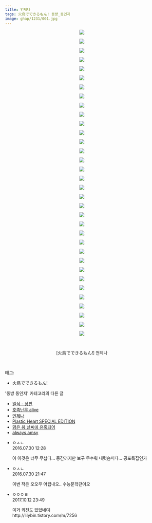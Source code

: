 ```yaml
---
title: 언제나
tags: 火鳥でできるもん! 동방_동인지
image: ghap/1231/001.jpg
---
```

<div class="article">
<p style="text-align: center; clear: none; float: none;"><img src="{{ site.nasurl }}/ghap/1231/001.jpg"/></p>
<p style="text-align: center; clear: none; float: none;"><img src="{{ site.nasurl }}/ghap/1231/002.jpg"/></p>
<p style="text-align: center; clear: none; float: none;"><img src="{{ site.nasurl }}/ghap/1231/003.jpg"/></p>
<p style="text-align: center; clear: none; float: none;"><img src="{{ site.nasurl }}/ghap/1231/004.jpg"/></p>
<p style="text-align: center; clear: none; float: none;"><img src="{{ site.nasurl }}/ghap/1231/005.jpg"/></p>
<p style="text-align: center; clear: none; float: none;"><img src="{{ site.nasurl }}/ghap/1231/006.jpg"/></p>
<p style="text-align: center; clear: none; float: none;"><img src="{{ site.nasurl }}/ghap/1231/007.jpg"/></p>
<p style="text-align: center; clear: none; float: none;"><img src="{{ site.nasurl }}/ghap/1231/008.jpg"/></p>
<p style="text-align: center; clear: none; float: none;"><img src="{{ site.nasurl }}/ghap/1231/009.jpg"/></p>
<p style="text-align: center; clear: none; float: none;"><img src="{{ site.nasurl }}/ghap/1231/010.jpg"/></p>
<p style="text-align: center; clear: none; float: none;"><img src="{{ site.nasurl }}/ghap/1231/011.jpg"/></p>
<p style="text-align: center; clear: none; float: none;"><img src="{{ site.nasurl }}/ghap/1231/012.jpg"/></p>
<p style="text-align: center; clear: none; float: none;"><img src="{{ site.nasurl }}/ghap/1231/013.jpg"/></p>
<p style="text-align: center; clear: none; float: none;"><img src="{{ site.nasurl }}/ghap/1231/014.jpg"/></p>
<p style="text-align: center; clear: none; float: none;"><img src="{{ site.nasurl }}/ghap/1231/015.jpg"/></p>
<p style="text-align: center; clear: none; float: none;"><img src="{{ site.nasurl }}/ghap/1231/016.jpg"/></p>
<p style="text-align: center; clear: none; float: none;"><img src="{{ site.nasurl }}/ghap/1231/017.jpg"/></p>
<p style="text-align: center; clear: none; float: none;"><img src="{{ site.nasurl }}/ghap/1231/018.jpg"/></p>
<p style="text-align: center; clear: none; float: none;"><img src="{{ site.nasurl }}/ghap/1231/019.jpg"/></p>
<p style="text-align: center; clear: none; float: none;"><img src="{{ site.nasurl }}/ghap/1231/020.jpg"/></p>
<p style="text-align: center; clear: none; float: none;"><img src="{{ site.nasurl }}/ghap/1231/021.jpg"/></p>
<p style="text-align: center; clear: none; float: none;"><img src="{{ site.nasurl }}/ghap/1231/022.jpg"/></p>
<p style="text-align: center; clear: none; float: none;"><img src="{{ site.nasurl }}/ghap/1231/023.jpg"/></p>
<p style="text-align: center; clear: none; float: none;"><img src="{{ site.nasurl }}/ghap/1231/024.jpg"/></p>
<p style="text-align: center; clear: none; float: none;"><img src="{{ site.nasurl }}/ghap/1231/025.jpg"/></p>
<p style="text-align: center; clear: none; float: none;"><img src="{{ site.nasurl }}/ghap/1231/026.jpg"/></p>
<p style="text-align: center; clear: none; float: none;"><img src="{{ site.nasurl }}/ghap/1231/027.jpg"/></p>
<p style="text-align: center; clear: none; float: none;"><img src="{{ site.nasurl }}/ghap/1231/028.jpg"/></p>
<p style="text-align: center; clear: none; float: none;"><img src="{{ site.nasurl }}/ghap/1231/029.jpg"/></p>
<p style="text-align: center; clear: none; float: none;"><img src="{{ site.nasurl }}/ghap/1231/030.jpg"/></p>
<p style="text-align: center; clear: none; float: none;"><img src="{{ site.nasurl }}/ghap/1231/031.jpg"/></p>
<p style="text-align: center; clear: none; float: none;"><img src="{{ site.nasurl }}/ghap/1231/032.jpg"/></p>
<p style="text-align: center; clear: none; float: none;"><img src="{{ site.nasurl }}/ghap/1231/033.jpg"/></p>
<p style="text-align: center; clear: none; float: none;"><img src="{{ site.nasurl }}/ghap/1231/034.jpg"/></p>
<p style="text-align: center; clear: none; float: none;"><br/></p>
<p style="text-align: center; clear: none; float: none;">[火鳥でできるもん!] 언제나</p>
<p><br/></p>
</div><div class="tagTrail">
<p>태그: </p>
<ul>
<li>火鳥でできるもん!</li>
</ul>
</div><div class="another">
<p>'동방 동인지' 카테고리의 다른 글</p>
<ul>
<li><a href="/2016-07-30-ghap_1234">일식 - 상편</a></li>
<li><a href="/2016-07-30-ghap_1232">호족난무 alive</a></li>
<li><a href="/2016-07-30-ghap_1231">언제나</a></li>
<li><a href="/2016-07-30-ghap_1230">Plastic Heart SPECIAL EDITION</a></li>
<li><a href="/2016-07-30-ghap_1229">맑은 봄 날씨에 유혹되어</a></li>
<li><a href="/2016-07-30-ghap_1228">always amsy</a></li>
</ul>
</div><div class="cb_module cb_fluid">
<div class="cb_wrt cb_profile">
<div class="comment">
<ul>
<li class="cb_thumb_off" id="comment14769037">
<div class="cb_comment_area">
<div class="cb_info_area">
<div class="cb_section">
<span class="cb_nick_name">ㅇㅅㄴ</span>
</div>
<div class="cb_section">
<span class="cb_date">2016.07.30 12:28 </span>
</div>
</div>
<div class="cb_dsc_comment">
<p class="cb_dsc">
											아 이것은 너무 무섭다... 중간까지만 보구 무수워 내렷슴미다... 공포특집인가
										</p>
</div>
</div></li>
<li class="cb_thumb_off" id="comment14769582">
<div class="cb_comment_area">
<div class="cb_info_area">
<div class="cb_section">
<span class="cb_nick_name">ㅇㅅㄴ</span>
</div>
<div class="cb_section">
<span class="cb_date">2016.07.30 21:47 </span>
</div>
</div>
<div class="cb_dsc_comment">
<p class="cb_dsc">
											이번 작은 오오무 어렵내오.. 수능문학갇아오
										</p>
</div>
</div></li>
<li class="cb_thumb_off" id="comment15103822">
<div class="cb_comment_area">
<div class="cb_info_area">
<div class="cb_section">
<span class="cb_nick_name">ㅇㅇㅇㄹ</span>
</div>
<div class="cb_section">
<span class="cb_date">2017.10.12 23:49 </span>
</div>
</div>
<div class="cb_dsc_comment">
<p class="cb_dsc">
											이거 외전도 있었네여<br/>
http://lilybin.tistory.com/m/7256
										</p>
</div>
</div></li>
</ul>
</div>
</div><!-- commentList close -->
</div>